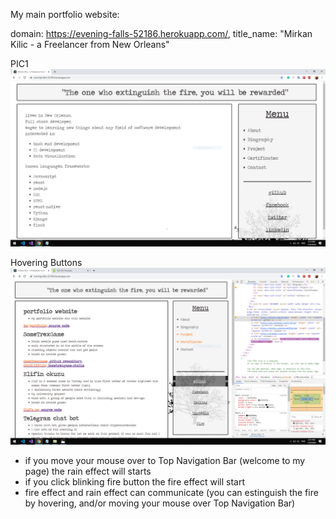 My main portfolio website:

domain: https://evening-falls-52186.herokuapp.com/,
title_name: "Mirkan Kilic - a Freelancer from New Orleans"

PIC1
![alt text](https://github.com/mirkan1/raqportfolio/blob/master/src/img/projects/raqportfolio.png?raw=true)

Hovering Buttons
![alt text](https://github.com/mirkan1/raqportfolio/blob/master/src/img/projects/raqportfolio2.PNG?raw=true)

- if you move your mouse over to Top Navigation Bar (welcome to my page) the rain effect will starts
- if you click blinking fire button the fire effect will start
- fire effect and rain effect can communicate (you can estinguish the fire by hovering, and/or moving your mouse over Top Navigation Bar)
